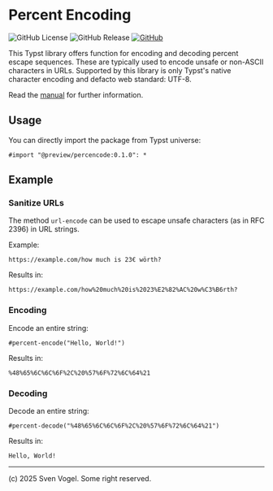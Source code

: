 # Percent Encoding

![GitHub License](https://img.shields.io/github/license/Servostar/typst-percencode)
![GitHub Release](https://img.shields.io/github/v/release/Servostar/typst-percencode)
[![GitHub](https://img.shields.io/badge/github-%23121011.svg?logo=github&logoColor=white)](https://github.com/Servostar/typst-percencode)

This Typst library offers function for encoding and decoding percent escape sequences.
These are typically used to encode unsafe or non-ASCII characters in URLs.
Supported by this library is only Typst's native character encoding and defacto web standard: UTF-8.

Read the [manual](https://github.com/Servostar/typst-percencode/releases/download/v0.1.0/manual.pdf) for further information.

## Usage

You can directly import the package from Typst universe:

```typst
#import "@preview/percencode:0.1.0": *
```

## Example

### Sanitize URLs

The method `url-encode` can be used to escape unsafe characters (as in RFC 2396) in URL strings.

Example:

```
https://example.com/how much is 23€ wörth?
```

Results in:

```
https://example.com/how%20much%20is%2023%E2%82%AC%20w%C3%B6rth?
```

### Encoding

Encode an entire string:

```typst
#percent-encode("Hello, World!")
``` 

Results in:

```
%48%65%6C%6C%6F%2C%20%57%6F%72%6C%64%21
```

### Decoding

Decode an entire string:

```typst
#percent-decode("%48%65%6C%6C%6F%2C%20%57%6F%72%6C%64%21")
``` 

Results in:

```
Hello, World!
```

---

(c) 2025 Sven Vogel. Some right reserved.
